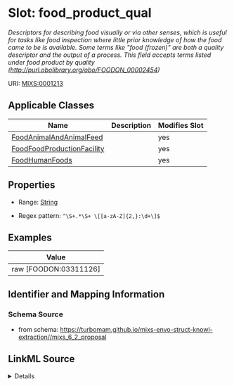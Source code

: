 # Slot: food_product_qual


_Descriptors for describing food visually or via other senses, which is useful for tasks like food inspection where little prior knowledge of how the food came to be is available. Some terms like "food (frozen)" are both a quality descriptor and the output of a process. This field accepts terms listed under food product by quality (http://purl.obolibrary.org/obo/FOODON_00002454)_



URI: [MIXS:0001213](https://w3id.org/mixs/0001213)



<!-- no inheritance hierarchy -->




## Applicable Classes

| Name | Description | Modifies Slot |
| --- | --- | --- |
[FoodAnimalAndAnimalFeed](FoodAnimalAndAnimalFeed.md) |  |  yes  |
[FoodFoodProductionFacility](FoodFoodProductionFacility.md) |  |  yes  |
[FoodHumanFoods](FoodHumanFoods.md) |  |  yes  |







## Properties

* Range: [String](String.md)

* Regex pattern: `^\S+.*\S+ \[[a-zA-Z]{2,}:\d+\]$`






## Examples

| Value |
| --- |
| raw [FOODON:03311126] |

## Identifier and Mapping Information







### Schema Source


* from schema: https://turbomam.github.io/mixs-envo-struct-knowl-extraction//mixs_6_2_proposal




## LinkML Source

<details>
```yaml
name: food_product_qual
description: Descriptors for describing food visually or via other senses, which is
  useful for tasks like food inspection where little prior knowledge of how the food
  came to be is available. Some terms like "food (frozen)" are both a quality descriptor
  and the output of a process. This field accepts terms listed under food product
  by quality (http://purl.obolibrary.org/obo/FOODON_00002454)
title: food product by quality
notes:
- food
- product
- quality
examples:
- value: raw [FOODON:03311126]
from_schema: https://turbomam.github.io/mixs-envo-struct-knowl-extraction//mixs_6_2_proposal
rank: 1000
slot_uri: MIXS:0001213
multivalued: false
alias: food_product_qual
domain_of:
- FoodAnimalAndAnimalFeed
- FoodFoodProductionFacility
- FoodHumanFoods
range: string
pattern: ^\S+.*\S+ \[[a-zA-Z]{2,}:\d+\]$

```
</details>